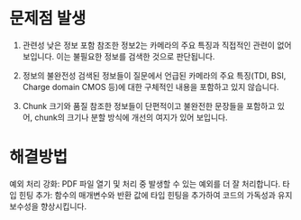 # 문제점 발생
1. 관련성 낮은 정보 포함
참조한 정보2는 카메라의 주요 특징과 직접적인 관련이 없어 보입니다. 이는 불필요한 정보를 검색한 것으로 판단됩니다.

2. 정보의 불완전성
검색된 정보들이 질문에서 언급된 카메라의 주요 특징(TDI, BSI, Charge domain CMOS 등)에 대한 구체적인 내용을 포함하고 있지 않습니다.

3. Chunk 크기와 품질
참조한 정보들이 단편적이고 불완전한 문장들을 포함하고 있어, chunk의 크기나 분할 방식에 개선의 여지가 있어 보입니다.

# 해결방법
예외 처리 강화: PDF 파일 열기 및 처리 중 발생할 수 있는 예외를 더 잘 처리합니다.
타입 힌팅 추가: 함수의 매개변수와 반환 값에 타입 힌팅을 추가하여 코드의 가독성과 유지보수성을 향상시킵니다.